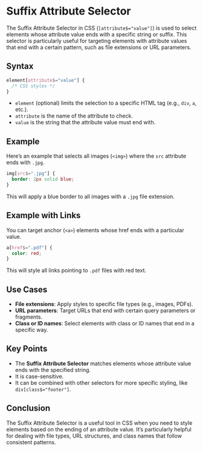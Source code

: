 # Suffix Attribute Selector

The Suffix Attribute Selector in CSS (`[attribute$="value"]`) is used to select elements whose attribute value ends with a specific string or suffix. This selector is particularly useful for targeting elements with attribute values that end with a certain pattern, such as file extensions or URL parameters.

## Syntax

```css
element[attribute$="value"] {
  /* CSS styles */
}
```

- `element` (optional) limits the selection to a specific HTML tag (e.g., `div`, `a`, etc.).
- `attribute` is the name of the attribute to check.
- `value` is the string that the attribute value must end with.

## Example

Here’s an example that selects all images (`<img>`) where the `src` attribute ends with `.jpg`.

```css
img[src$=".jpg"] {
  border: 2px solid blue;
}
```

This will apply a blue border to all images with a `.jpg` file extension.

## Example with Links

You can target anchor (`<a>`) elements whose href ends with a particular value.

```css
a[href$=".pdf"] {
  color: red;
}
```

This will style all links pointing to `.pdf` files with red text.

## Use Cases

- **File extensions**: Apply styles to specific file types (e.g., images, PDFs).
- **URL parameters**: Target URLs that end with certain query parameters or fragments.
- **Class or ID names**: Select elements with class or ID names that end in a specific way.

## Key Points

- The **Suffix Attribute Selector** matches elements whose attribute value ends with the specified string.
- It is case-sensitive.
- It can be combined with other selectors for more specific styling, like `div[class$="footer"]`.

## Conclusion

The Suffix Attribute Selector is a useful tool in CSS when you need to style elements based on the ending of an attribute value. It’s particularly helpful for dealing with file types, URL structures, and class names that follow consistent patterns.
